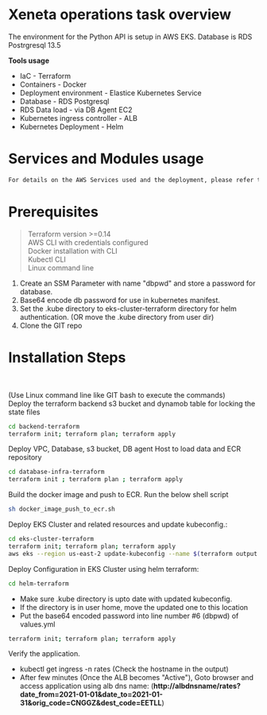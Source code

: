 <h1>Xeneta operations task overview</h1>
The environment for the Python API is setup in AWS EKS. Database is RDS Postrgresql 13.5 </br>

<b>Tools usage</b>
- IaC - Terraform
- Containers - Docker
- Deployment environment - Elastice Kubernetes Service
- Database - RDS Postgresql
- RDS Data load - via DB Agent EC2
- Kubernetes ingress controller - ALB
- Kubernetes Deployment - Helm

<h1> Services and Modules usage </h1>

```sh
For details on the AWS Services used and the deployment, please refer the Use-case-1.docx
```

<h1>Prerequisites</h1>


> Terraform version >=0.14</br>
> AWS CLI with credentials configured </br>
> Docker installation with CLI </br>
> Kubectl CLI </br>
> Linux command line </br>

1) Create an SSM Parameter with name "dbpwd" and store a password for database.
2) Base64 encode db password for use in kubernetes manifest.
3) Set the .kube directory to eks-cluster-terraform directory for helm authentication. (OR move the .kube directory from user dir)
4) Clone the GIT repo

<h1>Installation Steps</h1> </br>

(Use Linux command line like GIT bash to execute the commands)</br>
Deploy the terraform backend s3 bucket and dynamob table for locking the state files
```sh
cd backend-terraform
terraform init; terraform plan; terraform apply
```

Deploy VPC, Database, s3 bucket, DB agent Host to load data and ECR repository
```sh
cd database-infra-terraform
terraform init ; terraform plan ; terraform apply
```
Build the docker image and push to ECR. Run the below shell script
```sh
sh docker_image_push_to_ecr.sh
```

Deploy EKS Cluster and related resources and update kubeconfig.:
```sh
cd eks-cluster-terraform
terraform init; terraform plan; terraform apply
aws eks --region us-east-2 update-kubeconfig --name $(terraform output -raw cluster_name)
```

Deploy Configuration in EKS Cluster using helm terraform:</br>
```sh
cd helm-terraform
```
- Make sure .kube directory is upto date with updated kubeconfig.</br>
- If the directory is in user home, move the updated one to this location </br>
- Put the base64 encoded password into line number #6 (dbpwd) of values.yml
```sh
terraform init; terraform plan; terraform apply
```

Verify the application.</br>
- kubectl get ingress -n rates (Check the hostname in the output) </br>
- After few minutes (Once the ALB becomes "Active"), Goto browser and access application using alb dns name: (<b>http://albdnsname/rates?date_from=2021-01-01&date_to=2021-01-31&orig_code=CNGGZ&dest_code=EETLL</b>)